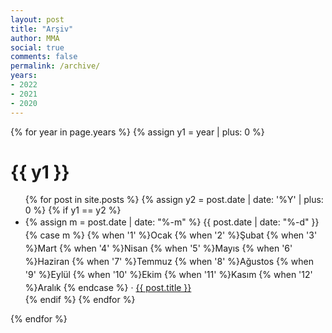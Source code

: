 ```yaml
---
layout: post
title: "Arşiv"
author: MMA
social: true
comments: false
permalink: /archive/
years:
- 2022
- 2021
- 2020
---
```


{% for year in page.years %}
{% assign y1 = year | plus: 0 %}
# {{ y1 }}
<ul>
{% for post in site.posts %}
{% assign y2 = post.date | date: '%Y' | plus: 0 %}
{% if y1 == y2 %}
<li style="line-height:1.5em">{% assign m = post.date | date: "%-m" %}
{{ post.date | date: "%-d" }}
{% case m %}
  {% when '1' %}Ocak
  {% when '2' %}Şubat
  {% when '3' %}Mart
  {% when '4' %}Nisan
  {% when '5' %}Mayıs
  {% when '6' %}Haziran
  {% when '7' %}Temmuz
  {% when '8' %}Ağustos
  {% when '9' %}Eylül
  {% when '10' %}Ekim
  {% when '11' %}Kasım
  {% when '12' %}Aralık
{% endcase %} &middot; <a href="{{ post.url| prepend: site.baseurl }}" target="_blank">{{ post.title }}</a></li>
{% endif %}
{% endfor %}
</ul>
{% endfor %}
